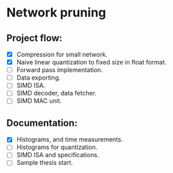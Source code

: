 # Network pruning

## Project flow:

- [X] Compression for small network.
- [X] Naive linear quantization to fixed size in float format.
- [ ] Forward pass implementation.
- [ ] Data exporting.
- [ ] SIMD ISA.
- [ ] SIMD decoder, data fetcher.
- [ ] SIMD MAC unit.

## Documentation:
- [X] Histograms, and time measurements.
- [ ] Histograms for quantization.
- [ ] SIMD ISA and specifications.
- [ ] Sample thesis start.
